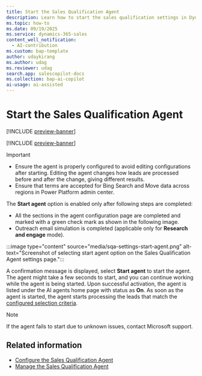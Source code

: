 ```yaml
---
title: Start the Sales Qualification Agent
description: Learn how to start the sales qualification settings in Dynamics 365 Sales.
ms.topic: how-to 
ms.date: 09/19/2025
ms.service: dynamics-365-sales
content_well_notification:
  - AI-contribution
ms.custom: bap-template
author: udaykirang
ms.author: udag
ms.reviewer: udag
search.app: salescopilot-docs
ms.collection: bap-ai-copilot
ai-usage: ai-assisted
---
```


# Start the Sales Qualification Agent

[!INCLUDE [preview-banner](~/../shared-content/shared/preview-includes/preview-banner.md)]

[!INCLUDE [preview-banner](~/../shared-content/shared/preview-includes/preview-note-d365.md)]

> [!IMPORTANT]
>
> - Ensure the agent is properly configured to avoid editing configurations after starting. Editing the agent changes how leads are processed before and after the change, giving different results.
> - Ensure that terms are accepted for Bing Search and Move data across regions in Power Platform admin center.

The **Start agent** option is enabled only after following steps are completed:

- All the sections in the agent configuration page are completed and marked with a green check mark as shown in the following image. 
- Outreach email simulation is completed (applicable only for **Research and engage** mode).

:::image type="content" source="media/sqa-settings-start-agent.png" alt-text="Screenshot of selecting start agent option on the Sales Qualification Agent settings page.":::

A confirmation message is displayed, select **Start agent** to start the agent. The agent might take a few seconds to start, and you can continue working while the agent is being started. Upon successful activation, the agent is listed under the AI agents home page with status as **On**. As soon as the agent is started, the agent starts processing the leads that match the [configured selection criteria](sales-qualification-agent-selection-criteria.md).

> [!NOTE]
> If the agent fails to start due to unknown issues, contact Microsoft support.

## Related information

- [Configure the Sales Qualification Agent](configure-sales-qualification-agent.md)  
- [Manage the Sales Qualification Agent](manage-sales-qualification-agent.md)

